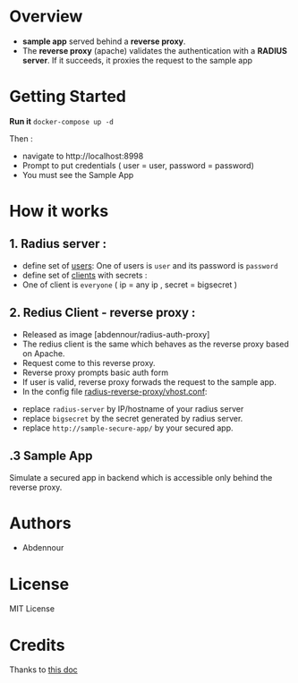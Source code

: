 
# Overview

- **sample app** served behind a **reverse proxy**.
- The **reverse proxy** (apache) validates the authentication with a **RADIUS server**. If it succeeds, it proxies the request to the sample app 


# Getting Started

**Run it** `docker-compose up -d`

Then :
- navigate to http://localhost:8998
- Prompt to put credentials ( user = user, password = password)
- You must see the Sample App

# How it works 

## 1. Radius server : 
- define set of [users](radius-server/raddb/users): One of users is `user` and its password is `password`
- define set of [clients](radius-server/raddb/clients.conf) with secrets : 
- One of client is `everyone` ( ip = any ip , secret = bigsecret )

## 2. Redius Client - reverse proxy : 

- Released as image [abdennour/radius-auth-proxy]
- The redius client is the same which behaves as  the reverse proxy based on Apache.
- Request come to this reverse proxy.
- Reverse proxy prompts basic auth form
- If user is valid, reverse proxy forwads the request to the sample app.
- In the config file [radius-reverse-proxy/vhost.conf](radius-reverse-proxy/vhost.conf):
* replace `radius-server` by IP/hostname of your radius server
* replace `bigsecret` by the secret generated by radius server.
* replace `http://sample-secure-app/` by your secured app.


## .3 Sample App

Simulate a secured app in backend which is accessible only behind the reverse proxy.

# Authors
- Abdennour

# License
MIT License

# Credits

Thanks to [this doc](https://www.logintc.com/downloads/Apache%20using%20mod_auth_radius%20with%20LoginTC%20Two%20Factor%20Authentication.pdf)
